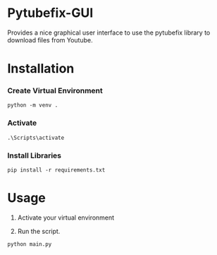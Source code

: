 # Pytubefix-GUI
Provides a nice graphical user interface to use the pytubefix library to download files from Youtube.

# Installation

### Create Virtual Environment
```
python -m venv .
```

### Activate
```
.\Scripts\activate
```

### Install Libraries
```
pip install -r requirements.txt
```

# Usage

1) Activate your virtual environment

2) Run the script.
```
python main.py
```
